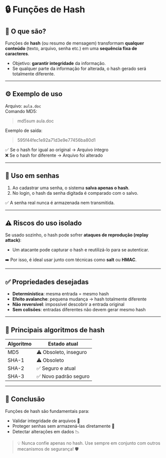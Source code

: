 # 🔒 Funções de Hash

## 🧠 O que são?
Funções de **hash** (ou resumo de mensagem) transformam **qualquer conteúdo** (texto, arquivo, senha etc.) em uma **sequência fixa de caracteres**.

- Objetivo: **garantir integridade** da informação.
- Se qualquer parte da informação for alterada, o hash gerado será totalmente diferente.

---

## ⚙️ Exemplo de uso

Arquivo: `aula.doc`  
Comando MD5:
> md5sum aula.doc

Exemplo de saída:
> 595f44fec1e92a71d3e9e77456ba80d1

✅ Se o hash for igual ao original → Arquivo íntegro  
❌ Se o hash for diferente → Arquivo foi alterado

---

## 🔐 Uso em senhas

1. Ao cadastrar uma senha, o sistema **salva apenas o hash**.
2. No login, o hash da senha digitada é comparado com o salvo.

✅ A senha real nunca é armazenada nem transmitida.

---

## ⚠️ Riscos do uso isolado

Se usado sozinho, o hash pode sofrer **ataques de reprodução (replay attack)**:

- Um atacante pode capturar o hash e reutilizá-lo para se autenticar.

➡️ Por isso, é ideal usar junto com técnicas como **salt** ou **HMAC**.

---

## ✅ Propriedades desejadas

- **Determinística**: mesma entrada = mesmo hash
- **Efeito avalanche**: pequena mudança → hash totalmente diferente
- **Não reversível**: impossível descobrir a entrada original
- **Sem colisões**: entradas diferentes não devem gerar mesmo hash

---

## 🔢 Principais algoritmos de hash

| Algoritmo | Estado atual        |
|-----------|---------------------|
| MD5       | ⚠️ Obsoleto, inseguro |
| SHA-1     | ⚠️ Obsoleto          |
| SHA-2     | ✅ Seguro e atual     |
| SHA-3     | ✅ Novo padrão seguro |

---

## 🧠 Conclusão

Funções de hash são fundamentais para:

- Validar integridade de arquivos 📁
- Proteger senhas sem armazená-las diretamente 🔐
- Detectar alterações em dados 📉

> 💡 Nunca confie apenas no hash. Use sempre em conjunto com outros mecanismos de segurança! 🛡️
